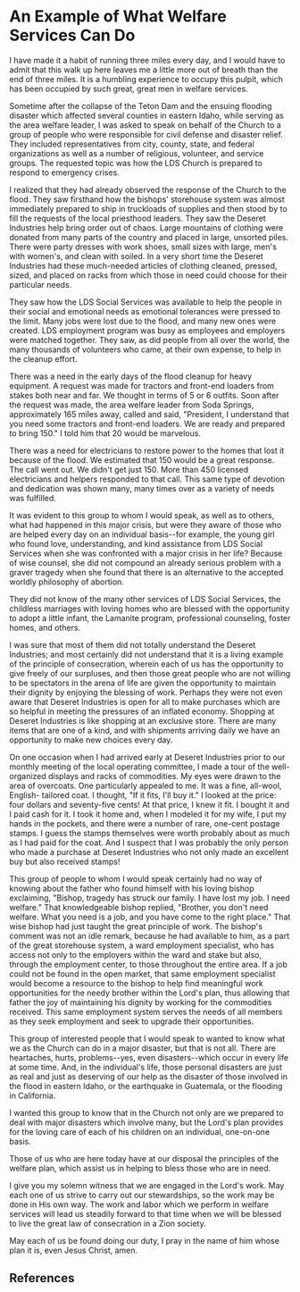 # An Example of What Welfare Services Can Do

I have made it a habit of running three miles every day, and I would have to
admit that this walk up here leaves me a little more out of breath than the
end of three miles. It is a humbling experience to occupy this pulpit, which
has been occupied by such great, great men in welfare services.

Sometime after the collapse of the Teton Dam and the ensuing flooding disaster
which affected several counties in eastern Idaho, while serving as the area
welfare leader, I was asked to speak on behalf of the Church to a group of
people who were responsible for civil defense and disaster relief. They
included representatives from city, county, state, and federal organizations
as well as a number of religious, volunteer, and service groups. The requested
topic was how the LDS Church is prepared to respond to emergency crises.

I realized that they had already observed the response of the Church to the
flood. They saw firsthand how the bishops' storehouse system was almost
immediately prepared to ship in truckloads of supplies and then stood by to
fill the requests of the local priesthood leaders. They saw the Deseret
Industries help bring order out of chaos. Large mountains of clothing were
donated from many parts of the country and placed in large, unsorted piles.
There were party dresses with work shoes, small sizes with large, men's with
women's, and clean with soiled. In a very short time the Deseret Industries
had these much-needed articles of clothing cleaned, pressed, sized, and placed
on racks from which those in need could choose for their particular needs.

They saw how the LDS Social Services was available to help the people in their
social and emotional needs as emotional tolerances were pressed to the limit.
Many jobs were lost due to the flood, and many new ones were created. LDS
employment program was busy as employees and employers were matched together.
They saw, as did people from all over the world, the many thousands of
volunteers who came, at their own expense, to help in the cleanup effort.

There was a need in the early days of the flood cleanup for heavy equipment. A
request was made for tractors and front-end loaders from stakes both near and
far. We thought in terms of 5 or 6 outfits. Soon after the request was made,
the area welfare leader from Soda Springs, approximately 165 miles away,
called and said, "President, I understand that you need some tractors and
front-end loaders. We are ready and prepared to bring 150." I told him that 20
would be marvelous.

There was a need for electricians to restore power to the homes that lost it
because of the flood. We estimated that 150 would be a great response. The
call went out. We didn't get just 150. More than 450 licensed electricians and
helpers responded to that call. This same type of devotion and dedication was
shown many, many times over as a variety of needs was fulfilled.

It was evident to this group to whom I would speak, as well as to others, what
had happened in this major crisis, but were they aware of those who are helped
every day on an individual basis--for example, the young girl who found love,
understanding, and kind assistance from LDS Social Services when she was
confronted with a major crisis in her life? Because of wise counsel, she did
not compound an already serious problem with a graver tragedy when she found
that there is an alternative to the accepted worldly philosophy of abortion.

They did not know of the many other services of LDS Social Services, the
childless marriages with loving homes who are blessed with the opportunity to
adopt a little infant, the Lamanite program, professional counseling, foster
homes, and others.

I was sure that most of them did not totally understand the Deseret
Industries; and most certainly did not understand that it is a living example
of the principle of consecration, wherein each of us has the opportunity to
give freely of our surpluses, and then those great people who are not willing
to be spectators in the arena of life are given the opportunity to maintain
their dignity by enjoying the blessing of work. Perhaps they were not even
aware that Deseret Industries is open for all to make purchases which are so
helpful in meeting the pressures of an inflated economy. Shopping at Deseret
Industries is like shopping at an exclusive store. There are many items that
are one of a kind, and with shipments arriving daily we have an opportunity to
make new choices every day.

On one occasion when I had arrived early at Deseret Industries prior to our
monthly meeting of the local operating committee, I made a tour of the well-
organized displays and racks of commodities. My eyes were drawn to the area of
overcoats. One particularly appealed to me. It was a fine, all-wool, English-
tailored coat. I thought, "If it fits, I'll buy it." I looked at the price:
four dollars and seventy-five cents! At that price, I knew it fit. I bought it
and I paid cash for it. I took it home and, when I modeled it for my wife, I
put my hands in the pockets, and there were a number of rare, one-cent postage
stamps. I guess the stamps themselves were worth probably about as much as I
had paid for the coat. And I suspect that I was probably the only person who
made a purchase at Deseret Industries who not only made an excellent buy but
also received stamps!

This group of people to whom I would speak certainly had no way of knowing
about the father who found himself with his loving bishop exclaiming, "Bishop,
tragedy has struck our family. I have lost my job. I need welfare." That
knowledgeable bishop replied, "Brother, you don't need welfare. What you need
is a job, and you have come to the right place." That wise bishop had just
taught the great principle of work. The bishop's comment was not an idle
remark, because he had available to him, as a part of the great storehouse
system, a ward employment specialist, who has access not only to the employers
within the ward and stake but also, through the employment center, to those
throughout the entire area. If a job could not be found in the open market,
that same employment specialist would become a resource to the bishop to help
find meaningful work opportunities for the needy brother within the Lord's
plan, thus allowing that father the joy of maintaining his dignity by working
for the commodities received. This same employment system serves the needs of
all members as they seek employment and seek to upgrade their opportunities.

This group of interested people that I would speak to wanted to know what we
as the Church can do in a major disaster, but that is not all. There are
heartaches, hurts, problems--yes, even disasters--which occur in every life at
some time. And, in the individual's life, those personal disasters are just as
real and just as deserving of our help as the disaster of those involved in
the flood in eastern Idaho, or the earthquake in Guatemala, or the flooding in
California.

I wanted this group to know that in the Church not only are we prepared to
deal with major disasters which involve many, but the Lord's plan provides for
the loving care of each of his children on an individual, one-on-one basis.

Those of us who are here today have at our disposal the principles of the
welfare plan, which assist us in helping to bless those who are in need.

I give you my solemn witness that we are engaged in the Lord's work. May each
one of us strive to carry out our stewardships, so the work may be done in His
own way. The work and labor which we perform in welfare services will lead us
steadily forward to that time when we will be blessed to live the great law of
consecration in a Zion society.

May each of us be found doing our duty, I pray in the name of him whose plan
it is, even Jesus Christ, amen.

## References

